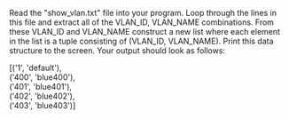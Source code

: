 Read the "show_vlan.txt" file into your program. Loop through the lines in this file and extract all of the VLAN_ID, VLAN_NAME combinations. From these VLAN_ID and VLAN_NAME construct a new list where each element in the list is a tuple consisting of (VLAN_ID, VLAN_NAME). Print this data structure to the screen. Your output should look as follows:

[('1', 'default'),<br>
 ('400', 'blue400'),<br>
 ('401', 'blue401'),<br>
 ('402', 'blue402'),<br>
 ('403', 'blue403')]
